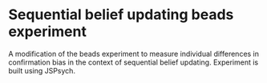 # Sequential belief updating beads experiment

A modification of the beads experiment to measure individual differences in confirmation bias in the context of sequential belief updating. Experiment is built using JSPsych.

